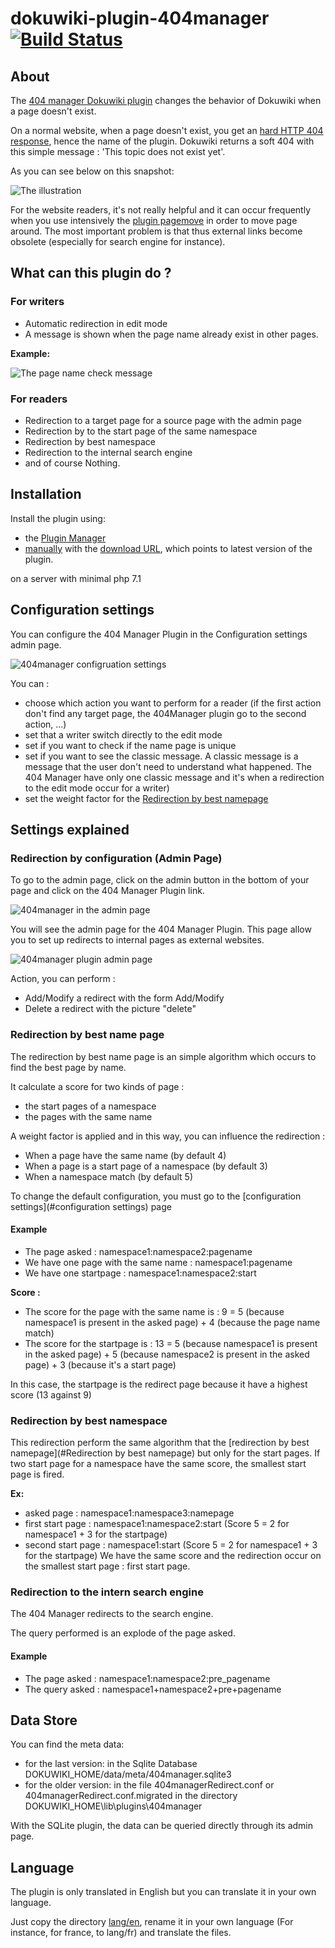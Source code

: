 # dokuwiki-plugin-404manager [![Build Status](https://travis-ci.org/gerardnico/dokuwiki-plugin-404manager.svg?branch=master)](https://travis-ci.org/gerardnico/dokuwiki-plugin-404manager)

## About

The [404 manager Dokuwiki plugin](https://www.dokuwiki.org/plugin:404manager) changes the behavior of Dokuwiki when a page doesn't exist.

On a normal website, when a page doesn't exist, you get an [hard HTTP 404 response](https://en.wikipedia.org/wiki/HTTP_404), hence the name of the plugin.
Dokuwiki returns a soft 404 with this simple message : 'This topic does not exist yet'.

As you can see below on this snapshot:

![The illustration](https://github.com/gerardnico/dokuwiki-plugin-404manager/blob/master/images/dokuwiki_200.jpg "Dokuwiki This topic does not exist yet")

For the website readers, it's not really helpful and it can occur frequently when you use intensively the [plugin pagemove](https://www.dokuwiki.org/plugin:pagemove)
in order to move page around. The most important problem is that thus external links become obsolete (especially for search engine for instance).

## What can this plugin do ?

### For writers
  * Automatic redirection in edit mode
  * A message is shown when the page name already exist in other pages.

**Example:**

![The page name check message](https://github.com/gerardnico/dokuwiki-plugin-404manager/blob/master/images/404manager_check_page_name_message.png)


### For readers

  * Redirection to a target page for a source page with the admin page
  * Redirection by to the start page of the same namespace
  * Redirection by best namespace
  * Redirection to the internal search engine
  * and of course Nothing.



## Installation

Install the plugin using:

  * the [Plugin Manager](https://www.dokuwiki.org/plugin:plugin)
  * [manually](https://www.dokuwiki.org/plugin:Plugins) with the [download URL](http://github.com/gerardnico/dokuwiki-plugin-minimap/zipball/master), which points to latest version of the plugin.
  
on a server with minimal php 7.1

## Configuration settings

You can configure the 404 Manager Plugin in the Configuration settings admin page.

![404manager configruation settings](https://github.com/gerardnico/dokuwiki-plugin-404manager/blob/master/images/dokuwiki_404manager_conf.jpg)

You can :
  * choose which action you want to perform for a reader (if the first action don't find any target page, the 404Manager plugin go to the second action, ...)
  * set that a writer switch directly to the edit mode
  * set if you want to check if the name page is unique
  * set if you want to see the classic message. A classic message is a message that the user don't need to understand what happened. The 404 Manager have only one classic message and it's when a redirection to the edit mode occur for a writer)
  * set the weight factor for the [Redirection by best namepage](#redirection-by-best-namepage)


## Settings explained
### Redirection by configuration (Admin Page)

To go to the admin page, click on the admin button in the bottom of your page and click on the 404 Manager Plugin link.

![404manager in the admin page](https://github.com/gerardnico/dokuwiki-plugin-404manager/blob/master/images/dokuwiki_404manager_adminpage_list.jpg)

You will see the admin page for the 404 Manager Plugin. This page allow you to set up redirects to internal pages as external websites.

![404manager plugin admin page](https://github.com/gerardnico/dokuwiki-plugin-404manager/blob/master/images/dokuwiki_404manager_adminpage.jpg)

Action, you can perform :
  * Add/Modify a redirect with the form Add/Modify
  * Delete a redirect with the picture "delete"


### Redirection by best name page

The redirection by best name page is an simple algorithm which occurs to find the best page by name.

It calculate a score for two kinds of page :

  * the start pages of a namespace
  * the pages with the same name

A weight factor is applied and in this way, you can influence the redirection :

  * When a page have the same name (by default 4)
  * When a page is a start page of a namespace (by default 3)
  * When a namespace match (by default 5)

To change the default configuration, you must go to the [configuration settings](#configuration settings) page

#### Example

  * The page asked : namespace1:namespace2:pagename
  * We have one page with the same name : namespace1:pagename
  * We have one startpage : namespace1:namespace2:start

**Score :**
  * The score for the page with the same name is : 9 = 5 (because namespace1 is present in the asked page) + 4 (because the page name match)
  * The score for the startpage is : 13 = 5 (because namespace1 is present in the asked page) + 5 (because namespace2 is present in the asked page) + 3 (because it's a start page)

In this case, the startpage is the redirect page because it have a highest score (13 against 9)

### Redirection by best namespace
This redirection perform the same algorithm that the [redirection by best namepage](#Redirection by best namepage) but only for the start pages. If two start page for a namespace have the same score, the smallest start page is fired.

**Ex:**
  * asked page : namespace1:namespace3:namepage
  * first start page : namespace1:namespace2:start (Score 5 = 2 for namespace1 + 3 for the startpage)
  * second start page : namespace1:start (Score 5 = 2 for namespace1 + 3 for the startpage)
We have the same score and the redirection occur on the smallest start page : first start page.

### Redirection to the intern search engine
The 404 Manager redirects to the search engine.

The query performed is an explode of the page asked.

#### Example

  * The page asked : namespace1:namespace2:pre_pagename
  * The query asked : namespace1+namespace2+pre+pagename


## Data Store

You can find the meta data:
  * for the last version: in the Sqlite Database DOKUWIKI_HOME/data/meta/404manager.sqlite3
  * for the older version: in the file 404managerRedirect.conf or 404managerRedirect.conf.migrated in the directory DOKUWIKI_HOME\lib\plugins\404manager

With the SQLite plugin, the data can be queried directly through its admin page.
  
## Language
The plugin is only translated in English but you can translate it in your own language.

Just copy the directory [lang/en](lang/en), rename it in your own language (For instance, for france, to lang/fr) and translate the files.
